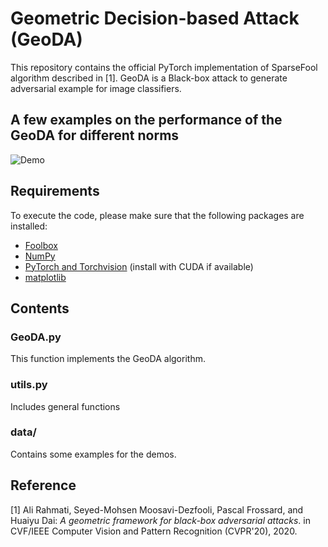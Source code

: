 # Geometric Decision-based Attack (GeoDA)

This repository contains the official PyTorch implementation of SparseFool algorithm described in [1]. GeoDA is a Black-box attack to generate adversarial example for image classifiers.

## A few examples on the performance of the GeoDA for different norms

![Demo](https://user-images.githubusercontent.com/36679506/75689719-aa821b00-5c6f-11ea-9b6b-b78ff3ed871b.jpg)

## Requirements

To execute the code, please make sure that the following packages are installed:

- [Foolbox](https://foolbox.readthedocs.io/en/stable/user/installation.html)
- [NumPy](https://docs.scipy.org/doc/numpy-1.15.1/user/install.html)
- [PyTorch and Torchvision](https://pytorch.org/) (install with CUDA if available)
- [matplotlib](https://matplotlib.org/users/installing.html)



## Contents

### GeoDA.py

This function implements the GeoDA algorithm.





### utils.py

Includes general functions

### data/

Contains some examples for the demos. 



## Reference

[1] Ali Rahmati, Seyed-Mohsen Moosavi-Dezfooli, Pascal Frossard, and Huaiyu Dai:
*A geometric framework for black-box adversarial attacks*. in CVF/IEEE Computer Vision and Pattern Recognition (CVPR'20), 2020.


